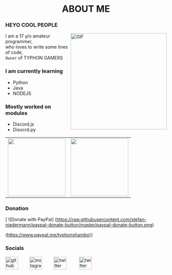 # <h1 align="center"> ABOUT ME </h1>
### HEYO COOL PEOPLE
<img align="right" alt="GIF" src="https://media.giphy.com/media/xUA7bdpLxQhsSQdyog/giphy.gif" width="300"/>

I am a 17 y/o amateur programmer, </br>
who loves to write some lines of code, </br>
`Owner` of TYPHON GAMERS

### I am currently learning
- Python  
- Java
- NODEJS

### Mostly worked on modules
- Discord.js
- Disocrd.py





<table width="100%" align="center">
  <tr>
    <td>
<img height="180em" src="https://github-readme-stats.vercel.app/api?username=typhonshambo&show_icons=true&theme=radical" /> </td>
<td> <img height="180em" src="https://github-readme-stats.vercel.app/api/top-langs/?username=typhonshambo&show_icons=true&hide_border=true&layout=compact&langs_count=8&theme=tokyonight"/> </td>  
  
  </tr>
 <table>



 
### Donation
[
  ![Donate with PayPal]
  (https://raw.githubusercontent.com/stefan-niedermann/paypal-donate-button/master/paypal-donate-button.png)

(https://www.paypal.me/typhonshambo)]
   


### Socials
   

<p align="center">
  
  [<img src='https://upload.wikimedia.org/wikipedia/commons/a/ae/Github-desktop-logo-symbol.svg' alt='github' height='40'>](https://github.com/typhonshambo)&nbsp;&nbsp;&nbsp;&nbsp;&nbsp;&nbsp;&nbsp;&nbsp;&nbsp;[<img src='https://www.freepnglogos.com/uploads/instagram-logos-png-images-free-download-2.png' alt='instagram' height='40'>](https://www.instagram.com/typhon.shambo/)&nbsp;&nbsp;&nbsp;&nbsp;&nbsp;&nbsp;&nbsp;&nbsp;&nbsp;[<img src='https://www.freepnglogos.com/uploads/twitter-logo-png/twitter-logo-vector-png-clipart-1.png' alt='twitter' height='40'>](https://twitter.com/typhon_shambo)
  &nbsp;&nbsp;&nbsp;&nbsp;&nbsp;&nbsp;&nbsp;&nbsp;&nbsp;[<img src='https://raw.githubusercontent.com/peterthehan/peterthehan/master/assets/discord.svg' alt='twitter' height='40'>](https://discord.gg/m5mSyTV7RR)
   
</p>


